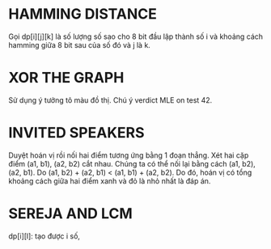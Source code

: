 # HAMMING DISTANCE 

Gọi dp[i][j][k] là số lượng số sao cho 8 bit đầu lập thành số i và khoảng cách hamming giữa 8 bit sau của số đó và j là k.

# XOR THE GRAPH

Sử dụng ý tưởng tô màu đồ thị. Chú ý verdict MLE on test 42.

# INVITED SPEAKERS

Duyệt hoán vị rồi nối hai điểm tương ứng bằng 1 đoạn thẳng.
Xét hai cặp điểm (a1, b1), (a2, b2) cắt nhau. Chúng ta có thể nối lại bằng cách (a1, b2), (a2, b1). Do (a1, b2) + (a2, b1) < (a1, b1) + (a2, b2).
Do đó, hoán vị có tổng khoảng cách giữa hai điểm xanh và đỏ là nhỏ nhất là đáp án.

# SEREJA AND LCM

dp[i][l]: tạo được i số, 
<!--stackedit_data:
eyJoaXN0b3J5IjpbLTczMjYzNDQ2NSwyMzYxMDczODRdfQ==
-->